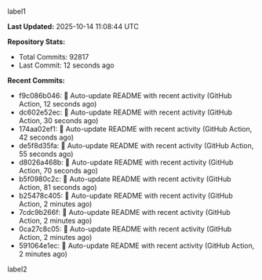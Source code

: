 
label1 
<!-- ACTIVITY_START -->
**Last Updated:** 2025-10-14 11:08:44 UTC

**Repository Stats:**
- Total Commits: 92817
- Last Commit: 12 seconds ago

**Recent Commits:**
- f9c086b046: 🤖 Auto-update README with recent activity (GitHub Action, 12 seconds ago)
- dc602e52ec: 🤖 Auto-update README with recent activity (GitHub Action, 30 seconds ago)
- 174aa02ef1: 🤖 Auto-update README with recent activity (GitHub Action, 42 seconds ago)
- de5f8d35fa: 🤖 Auto-update README with recent activity (GitHub Action, 55 seconds ago)
- d8026a468b: 🤖 Auto-update README with recent activity (GitHub Action, 70 seconds ago)
- b5f0980c2c: 🤖 Auto-update README with recent activity (GitHub Action, 81 seconds ago)
- b25478c405: 🤖 Auto-update README with recent activity (GitHub Action, 2 minutes ago)
- 7cdc9b266f: 🤖 Auto-update README with recent activity (GitHub Action, 2 minutes ago)
- 0ca27c8c05: 🤖 Auto-update README with recent activity (GitHub Action, 2 minutes ago)
- 591064e1ec: 🤖 Auto-update README with recent activity (GitHub Action, 2 minutes ago)
<!-- ACTIVITY_END -->

label2

